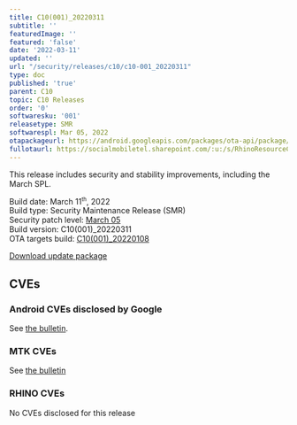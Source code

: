 ```yaml
---
title: C10(001)_20220311
subtitle: ''
featuredImage: ''
featured: 'false'
date: '2022-03-11'
updated: ''
url: "/security/releases/c10/c10-001_20220311"
type: doc
published: 'true'
parent: C10
topic: C10 Releases
order: '0'
softwaresku: '001'
releasetype: SMR
softwarespl: Mar 05, 2022
otapackageurl: https://android.googleapis.com/packages/ota-api/package/de7b81b4ce87bc08a0a97b5e0a6fe0dc483c23dd.zip
fullotaurl: https://socialmobiletel.sharepoint.com/:u:/s/RhinoResourceCentre/EcQUVjVgrbtDq6LSpGV87pcBZK4UzrcXsJwfnaWi3GJLow?e=StuTue
---
```


This release includes security and stability improvements, including the March SPL.

Build date: March 11<sup><small>th</small></sup>, 2022  
Build type: Security Maintenance Release (SMR)  
Security patch level: [March 05](https://source.android.com/security/bulletin/2022-03-01)  
Build version: C10(001)_20220311  
OTA targets build: [C10(001)_20220108](/security/releases/c10/c10-001_20220108)

<i class="far fa-cloud-download-alt"></i> [Download update package](https://android.googleapis.com/packages/ota-api/package/de7b81b4ce87bc08a0a97b5e0a6fe0dc483c23dd.zip)

## CVEs
### Android CVEs disclosed by Google

See [the bulletin](https://source.android.com/security/bulletin/2022-03-01).

### MTK CVEs

See [the bulletin](https://source.android.com/security/bulletin/2022-03-01#mediatek-components-05)

### RHINO CVEs
No CVEs disclosed for this release
